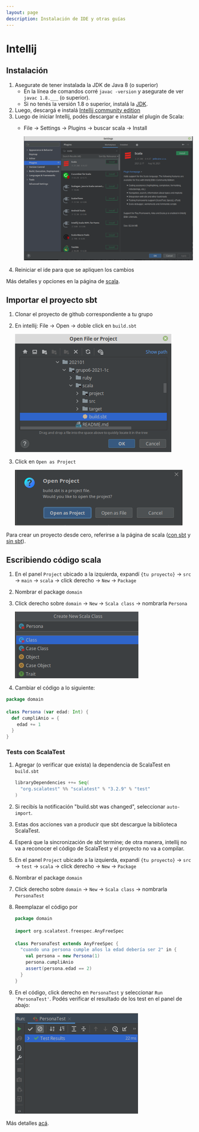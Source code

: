 ```yaml
---
layout: page
description: Instalación de IDE y otras guías
---
```

# Intellij
## Instalación

1. Asegurate de tener instalada la JDK de Java 8 (o superior)
   - En la línea de comandos corré `javac -version` y asegurate de ver `javac 1.8.___` (o superior).
   - Si no tenés la versión 1.8 o superior, instalá la [JDK](https://www.oracle.com/java/technologies/javase/javase-jdk8-downloads.html).
2. Luego, descargá e instalá [Intellij community edition](https://www.jetbrains.com/idea/download/)
3. Luego de iniciar Intellij, podés descargar e instalar el plugin de Scala:
   - File -> Settings -> Plugins -> buscar scala -> Install
   
      ![Plugins](/img/intellij_scala_plugin.png)
4. Reiniciar el ide para que se apliquen los cambios

Más detalles y opciones en la página de [scala](https://docs.scala-lang.org/getting-started/intellij-track/getting-started-with-scala-in-intellij.html).

## Importar el proyecto sbt
1. Clonar el proyecto de github correspondiente a tu grupo
2. En intellij: File -> Open -> doble click en `build.sbt`

    ![Open project](/img/open_project.png)
3. Click en `Open as Project`
   
    ![Open as project](/img/open_as_project.png)

Para crear un proyecto desde cero, referirse a la página de scala ([con sbt](https://docs.scala-lang.org/getting-started/intellij-track/building-a-scala-project-with-intellij-and-sbt.html) y [sin sbt](https://docs.scala-lang.org/getting-started/intellij-track/getting-started-with-scala-in-intellij.html)).

## Escribiendo código scala
1. En el panel `Project` ubicado a la izquierda, expandí `{tu proyecto}` -> `src` -> `main` -> `scala` -> click derecho -> `New` -> `Package`
2. Nombrar el package `domain`
3. Click derecho sobre `domain` -> `New` -> `Scala class` -> nombrarla `Persona`

    ![Open as project](/img/create_person_class.png)
4. Cambiar el código a lo siguiente:

```scala
package domain

class Persona (var edad: Int) {
  def cumpliAnio = {
    edad += 1
  }
}
```

### Tests con ScalaTest
1. Agregar (o verificar que exista) la dependencia de ScalaTest en `build.sbt`
    ```scala
    libraryDependencies ++= Seq(
      "org.scalatest" %% "scalatest" % "3.2.9" % "test"
    )
    ```
2. Si recibís la notificación "build.sbt was changed", seleccionar `auto-import`.
3. Estas dos acciones van a producir que sbt descargue la biblioteca ScalaTest.
4. Esperá que la sincronización de sbt termine; de otra manera, intellij no va a reconocer el código de ScalaTest y el proyecto no va a compilar.
5. En el panel `Project` ubicado a la izquierda, expandí `{tu proyecto}` -> `src` -> `test` -> `scala` -> click derecho -> `New` -> `Package`
6. Nombrar el package `domain`
7. Click derecho sobre `domain` -> `New` -> `Scala class` -> nombrarla `PersonaTest`
8. Reemplazar el código por
    ```scala
    package domain
    
    import org.scalatest.freespec.AnyFreeSpec
    
    class PersonaTest extends AnyFreeSpec {
      "cuando una persona cumple años la edad debería ser 2" in {
        val persona = new Persona(1)
        persona.cumpliAnio
        assert(persona.edad == 2)
      }
    }
    ```
9. En el código, click derecho en `PersonaTest` y seleccionar `Run 'PersonaTest'`. Podés verificar el resultado de los test en el panel de abajo:

     ![Open as project](/img/scala_test_results.png)

Más detalles [acá](https://docs.scala-lang.org/getting-started/intellij-track/testing-scala-in-intellij-with-scalatest.html).